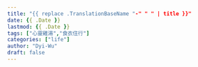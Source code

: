```yaml
---
title: "{{ replace .TranslationBaseName "-" " " | title }}"
date: {{ .Date }}
lastmod: {{ .Date }}
tags: ["心靈雞湯","食衣住行"]
categories: ["life"]
author: "Dyi-Wu"
draft: false
---
```


<!--more-->

